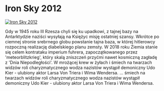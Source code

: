 Iron Sky 2012 
=============
[![Iron Sky 2012 ](http://vidos.pl/images/player.gif)](http://vidos.pl/iron-sky-2012)

 Gdy w 1945 roku III Rzesza chyli się ku upadkowi, z tajnej bazy na Antarktydzie naziści wysyłają na Księżyc misję ostatniej szansy. Wkrótce po ciemnej stronie srebrnego globu powstanie tajna baza, w której hitlerowcy rozpoczną realizację diabelskiego planu zemsty. W 2018 roku Ziemia stanie się celem kontrataku imperium fuhrera, zapoczątkowanego przez 'meteorblitzkrieg', który skalą zniszczeń przyćmi nawet kosmiczną zagładę z 'Dnia Niepodległości'. W mrożącej krew w żyłach i śmiech na twarzach widzów roli charyzmatycznego wodza nazistów wystąpił demoniczny Udo Kier - ulubiony aktor Larsa Von Triera i Wima Wendersa.   ... śmiech na twarzach widzów roli charyzmatycznego wodza nazistów wystąpił demoniczny Udo Kier - ulubiony aktor Larsa Von Triera i Wima Wendersa.
